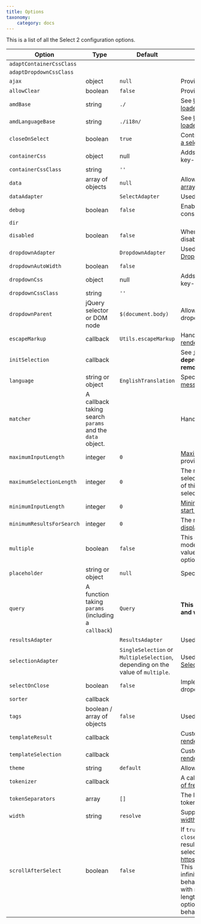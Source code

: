 ```yaml
---
title: Options
taxonomy:
    category: docs
---
```


This is a list of all the Select 2 configuration options.

| Option | Type | Default | Description |
| ------ | ---- | ------- | ----------- |
| `adaptContainerCssClass` | | | |
| `adaptDropdownCssClass` | | | |
| `ajax` | object | `null` | Provides support for [ajax data sources](/data-sources/ajax). |
| `allowClear` | boolean | `false` | Provides support for [clearable selections](/selections#clearable-selections). |
| `amdBase` | string | `./` | See [Using Select2 with AMD or CommonJS loaders](/builds-and-modules#using-select2-with-amd-or-commonjs-loaders). |
| `amdLanguageBase` | string | `./i18n/` | See [Using Select2 with AMD or CommonJS loaders](/builds-and-modules#using-select2-with-amd-or-commonjs-loaders). |
| `closeOnSelect` | boolean | `true` | Controls whether the dropdown is [closed after a selection is made](/dropdown#forcing-the-dropdown-to-remain-open-after-selection). |
| `containerCss` | object | null | Adds custom CSS to the container. Expects key-value pairs: `{ 'css-property': 'value' }` |
| `containerCssClass` | string | `''` | |
| `data` | array of objects | `null` | Allows rendering dropdown options from an [array](/data-sources/arrays). |
| `dataAdapter` | | `SelectAdapter` | Used to override the built-in [DataAdapter](/advanced/default-adapters/data). |
| `debug` | boolean | `false` | Enable debugging messages in the browser console. |
| `dir` | | |
| `disabled` | boolean | `false` | When set to `true`, the select control will be disabled. |
| `dropdownAdapter` | | `DropdownAdapter` | Used to override the built-in [DropdownAdapter](/advanced/default-adapters/dropdown) |
| `dropdownAutoWidth` | boolean | `false` | |
| `dropdownCss` | object | null | Adds custom CSS to the dropdown. Expects key-value pairs: `{ 'css-property': 'value' }` |
| `dropdownCssClass` | string | `''` | |
| `dropdownParent` | jQuery selector or DOM node | `$(document.body)` | Allows you to [customize placement](/dropdown#dropdown-placement) of the dropdown. |
| `escapeMarkup` | callback | `Utils.escapeMarkup` | Handles [automatic escaping of content rendered by custom templates](/dropdown#built-in-escaping). |
| `initSelection` | callback | | See [`initSelection`](/upgrading/migrating-from-35#removed-the-requirement-of-initselection).  **This option was deprecated in Select2 v4.0, and will be removed in v4.1.** |
| `language` | string or object | `EnglishTranslation` | Specify the [language used for Select2 messages](/i18n#message-translations). |
| `matcher` | A callback taking search `params` and the `data` object. | | Handles custom [search matching](/searching#customizing-how-results-are-matched). |
| `maximumInputLength` | integer | `0` | [Maximum number of characters](/searching#maximum-search-term-length) that may be provided for a search term. |
| `maximumSelectionLength` | integer | `0` | The maximum number of items that may be selected in a multi-select control. If the value of this option is less than 1, the number of selected items will not be limited.
| `minimumInputLength` | integer | `0` | [Minimum number of characters required to start a search.](/searching#minimum-search-term-length) |
| `minimumResultsForSearch` | integer | `0` | The minimum number of results required to [display the search box](/searching#limiting-display-of-the-search-box-to-large-result-sets). |
| `multiple` | boolean | `false` | This option enables multi-select (pillbox) mode. Select2 will automatically map the value of the `multiple` HTML attribute to this option during initialization. |
| `placeholder` | string or object | `null` | Specifies the [placeholder](/placeholders) for the control. |
| `query` | A function taking `params` (including a `callback`) | `Query` | **This option was deprecated in Select2 v4.0, and will be removed in v4.1.** |
| `resultsAdapter` | | `ResultsAdapter` | Used to override the built-in [ResultsAdapter](/advanced/default-adapters/results). |
| `selectionAdapter` | | `SingleSelection` or `MultipleSelection`, depending on the value of `multiple`. | Used to override the built-in [SelectionAdapter](/advanced/default-adapters/selection). |
| `selectOnClose` | boolean | `false` | Implements [automatic selection](/dropdown#automatic-selection) when the dropdown is closed. |
| `sorter` | callback | | |
| `tags` | boolean / array of objects | `false` | Used to enable [free text responses](/tagging). |
| `templateResult` | callback | | Customizes the way that [search results are rendered](/dropdown#templating). |
| `templateSelection` | callback | | Customizes the way that [selections are rendered](/selections#templating). |
| `theme` | string | `default` | Allows you to set the [theme](/appearance#themes). |
| `tokenizer` | callback | | A callback that handles [automatic tokenization of free-text entry](/tagging#automatic-tokenization-into-tags). |
| `tokenSeparators` | array | `[]` | The list of characters that should be used as token separators. |
| `width` | string | `resolve` | Supports [customization of the container width](/appearance#container-width). |
| `scrollAfterSelect` | boolean | `false` | If `true`, resolves issue for multiselects using `closeOnSelect: false` that caused the list of results to scroll to the first selection after each select/unselect (see https://github.com/select2/select2/pull/5150). This behaviour was intentional to deal with infinite scroll UI issues (if you need this behavior, set `false`) but it created an issue with multiselect dropdown boxes of fixed length. This pull request adds a configurable option to toggle between these two desirable behaviours. |
